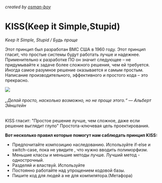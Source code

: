 ###### created by [osman-boy](https://github.com/osman-boy)

# **KISS(Keep it Simple,Stupid)**

_Keep It Simple, Stupid / Будь проще_

Этот принцип был разработан ВМС США в 1960 году. Этот принцип гласит, что простые системы будут
работать лучше и надежнее. Применительно к разработке ПО он значит следующее – не придумывайте к
задаче более сложного решения, чем ей требуется. Иногда самое разумное решение оказывается и самым
простым. Написание производительного, эффективного и простого кода – это прекрасно.


![](https://res.cloudinary.com/practicaldev/image/fetch/s--YWDRw-AQ--/c_limit%2Cf_auto%2Cfl_progressive%2Cq_auto%2Cw_880/https://dev-to-uploads.s3.amazonaws.com/i/h8xueuwzgqyi7jkt6rut.png)

###### „Делай просто, насколько возможно, но не проще этого.“ — Альберт Эйнштейн

KISS гласит: "Простое решение лучше, чем сложное, даже если решение выглядит глупо"
Простота-ключевая цель проектирования.

**Вот несколько правил которые помогут нам саблюдать принцип KISS:**

* Предпочитайте композицию наследованию. Используйте if-else и switch-case, пока не увидите \, что
  нужно вводить полиморфизм.
* Меньшие классы и меньшие методы лучше. Лучший метод - однострочный.
* Разделяй и властвуй. Используйте
* Постоянно работайте над упрощением кодовой базы.
* Пишите код для людей а не для компилятора.(Метафора)

